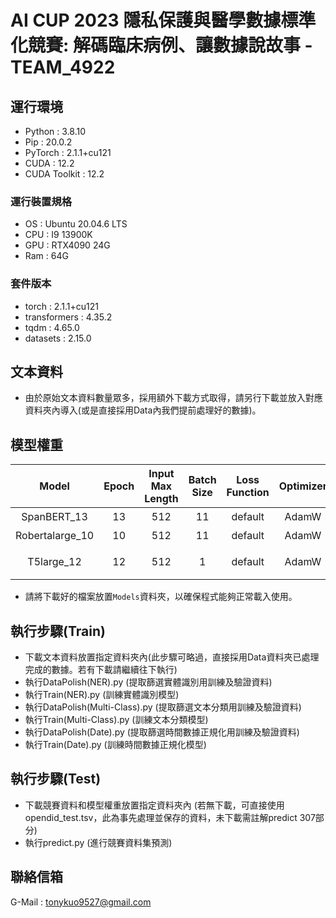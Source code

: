 # AI CUP 2023 隱私保護與醫學數據標準化競賽: 解碼臨床病例、讓數據說故事 - TEAM_4922

## 運行環境
 - Python : 3.8.10
 - Pip : 20.0.2
 - PyTorch : 2.1.1+cu121
 - CUDA : 12.2
 - CUDA Toolkit : 12.2

### 運行裝置規格
 - OS : Ubuntu 20.04.6 LTS
 - CPU : I9 13900K
 - GPU : RTX4090 24G
 - Ram : 64G

### 套件版本
 - torch : 2.1.1+cu121
 - transformers : 4.35.2
 - tqdm : 4.65.0
 - datasets : 2.15.0

## 文本資料
- 由於原始文本資料數量眾多，採用額外下載方式取得，請另行下載並放入對應資料夾內導入(或是直接採用Data內我們提前處理好的數據)。

## 模型權重
|Model|Epoch|Input Max Length|Batch Size|Loss Function|Optimizer|Learning Rate|Direction|URL|
|:-:|:-:|:-:|:-:|:-:|:-:|:-:|:-:|:-:
|SpanBERT_13|13|512|11|default|AdamW|1e-05|實體識別|[Download](https://drive.google.com/file/d/1dakk9YvjQv-MgnHkmBp7ydjz13ekMApW/view?usp=sharing)|
|Robertalarge_10|10|512|11|default|AdamW|1e-05|文本分類|[Download](https://drive.google.com/file/d/1q2Wagt1DdFlWVEkRp0ETIZ280fGn1Ki-/view?usp=sharing)|
|T5large_12|12|512|1|default|AdamW|1e-05|時間數據正規化|[Download](https://drive.google.com/file/d/1g21pGekKsHj7uHIH41cAFJXuDl8y3RMx/view?usp=sharing)|

- 請將下載好的檔案放置`Models`資料夾，以確保程式能夠正常載入使用。

## 執行步驟(Train)
- 下載文本資料放置指定資料夾內(此步驟可略過，直接採用Data資料夾已處理完成的數據。若有下載請繼續往下執行)
- 執行DataPolish(NER).py (提取篩選實體識別用訓練及驗證資料)
- 執行Train(NER).py (訓練實體識別模型)
- 執行DataPolish(Multi-Class).py (提取篩選文本分類用訓練及驗證資料)
- 執行Train(Multi-Class).py (訓練文本分類模型)
- 執行DataPolish(Date).py (提取篩選時間數據正規化用訓練及驗證資料)
- 執行Train(Date).py (訓練時間數據正規化模型)


## 執行步驟(Test)
- 下載競賽資料和模型權重放置指定資料夾內 (若無下載，可直接使用opendid_test.tsv，此為事先處理並保存的資料，未下載需註解predict 307部分)
- 執行predict.py (進行競賽資料集預測)

## 聯絡信箱
G-Mail : tonykuo9527@gmail.com